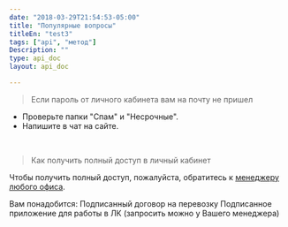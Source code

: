 ```yaml
---
date: "2018-03-29T21:54:53-05:00"
title: "Популярные вопросы"
titleEn: "test3"
tags: ["api", "метод"]
Description: ""
type: api_doc
layout: api_doc

---
```


  

> Если пароль от личного кабинета вам на почту не пришел 

* Проверьте папки "Спам" и "Несрочные".
* Напишите в чат на сайте.  

<br/>

> Как получить полный доступ в личный кабинет

Чтобы получить полный доступ, пожалуйста, обратитесь к <a href="http://www.fesco.ru/contacts/" target="_blank">менеджеру любого офиса</a>. 

Вам понадобится:
Подписанный договор на перевозку
Подписанное приложение для работы в ЛК (запросить можно у Вашего менеджера)

